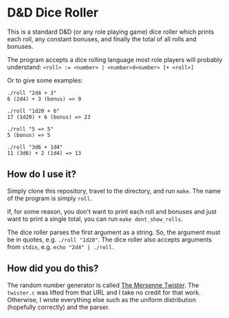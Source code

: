 # D&D Dice Roller

This is a standard D&D (or any role playing game) dice roller which prints each
roll, any constant bonuses, and finally the total of all rolls and bonuses.

The program accepts a dice rolling language most role players will probably
understand:
`<roll> := <number> | <number>d<number> [+ <roll>]`

Or to give some examples:

    ./roll "2d4 + 3"
    6 (2d4) + 3 (bonus) => 9

    ./roll "1d20 + 6"
    17 (1d20) + 6 (bonus) => 23

    ./roll "5 => 5"
    5 (bonus) => 5

    ./roll "3d6 + 1d4"
    11 (3d6) + 2 (1d4) => 13

## How do I use it?

Simply clone this repository, travel to the directory, and run `make`. The name
of the program is simply `roll`.

If, for some reason, you don't want to print each roll and bonuses and just want
to print a single total, you can run `make dont_show_rolls`.

The dice roller parses the first argument as a string. So, the argument must be
in quotes, e.g. `./roll "1d20"`.  The dice roller also accepts arguments from
`stdin`, e.g. `echo "2d4" | ./roll`.

## How did you do this?

The random number generator is called [The Mersenne
Twister](https://www.mcs.anl.gov/~kazutomo/hugepage-old/twister.c). The
`twister.c` was lifted from that URL and I take no credit for that work.
Otherwise, I wrote everything else such as the uniform distribution (hopefully
correctly) and the parser.
